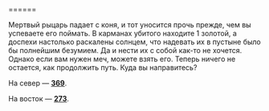 ======

Мертвый рыцарь падает с коня, и тот уносится прочь прежде, чем вы успеваете его поймать. В карманах убитого находите 1 золотой, а доспехи настолько раскалены солнцем, что надевать их в пустыне было бы полнейшим безумием. Да и нести их с собой как-то не хочется. Однако если вам нужен меч, можете взять его. Теперь ничего не остается, как продолжить путь. Куда вы направитесь?

На север — [**369**](#n_369).

На восток — [**273**](#n_273).

